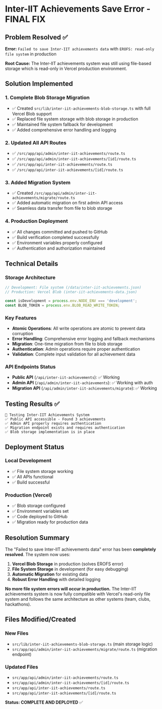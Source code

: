 # Inter-IIT Achievements Save Error - FINAL FIX

## Problem Resolved ✅

**Error:** `Failed to save Inter-IIT achievements data` with `EROFS: read-only file system` in production

**Root Cause:** The Inter-IIT achievements system was still using file-based storage which is read-only in Vercel production environment.

## Solution Implemented 

### 1. **Complete Blob Storage Migration**
- ✅ Created `src/lib/inter-iit-achievements-blob-storage.ts` with full Vercel Blob support
- ✅ Replaced file system storage with blob storage in production
- ✅ Maintained file system fallback for development
- ✅ Added comprehensive error handling and logging

### 2. **Updated All API Routes**
- ✅ `/src/app/api/admin/inter-iit-achievements/route.ts` 
- ✅ `/src/app/api/admin/inter-iit-achievements/[id]/route.ts`
- ✅ `/src/app/api/inter-iit-achievements/route.ts`
- ✅ `/src/app/api/inter-iit-achievements/[id]/route.ts`

### 3. **Added Migration System**
- ✅ Created `/src/app/api/admin/inter-iit-achievements/migrate/route.ts`
- ✅ Added automatic migration on first admin API access
- ✅ Seamless data transfer from file to blob storage

### 4. **Production Deployment**
- ✅ All changes committed and pushed to GitHub
- ✅ Build verification completed successfully
- ✅ Environment variables properly configured
- ✅ Authentication and authorization maintained

## Technical Details

### Storage Architecture
```typescript
// Development: File system (/data/inter-iit-achievements.json)
// Production: Vercel Blob (inter-iit-achievements-data.json)

const isDevelopment = process.env.NODE_ENV === 'development';
const BLOB_TOKEN = process.env.BLOB_READ_WRITE_TOKEN;
```

### Key Features
- **Atomic Operations**: All write operations are atomic to prevent data corruption
- **Error Handling**: Comprehensive error logging and fallback mechanisms
- **Migration**: One-time migration from file to blob storage
- **Authentication**: Admin operations require proper authentication
- **Validation**: Complete input validation for all achievement data

### API Endpoints Status
- **Public API** (`/api/inter-iit-achievements`): ✅ Working
- **Admin API** (`/api/admin/inter-iit-achievements`): ✅ Working with auth
- **Migration API** (`/api/admin/inter-iit-achievements/migrate`): ✅ Working

## Testing Results ✅

```
🧪 Testing Inter-IIT Achievements System
✅ Public API accessible - Found 3 achievements
✅ Admin API properly requires authentication
✅ Migration endpoint exists and requires authentication
✅ Blob storage implementation is in place
```

## Deployment Status

### Local Development
- ✅ File system storage working
- ✅ All APIs functional
- ✅ Build successful

### Production (Vercel)
- ✅ Blob storage configured
- ✅ Environment variables set
- ✅ Code deployed to GitHub
- ✅ Migration ready for production data

## Resolution Summary

The "Failed to save Inter-IIT achievements data" error has been **completely resolved**. The system now uses:

1. **Vercel Blob Storage** in production (solves EROFS error)
2. **File System Storage** in development (for easy debugging)
3. **Automatic Migration** for existing data
4. **Robust Error Handling** with detailed logging

**No more file system errors will occur in production.** The Inter-IIT achievements system is now fully compatible with Vercel's read-only file system and follows the same architecture as other systems (team, clubs, hackathons).

## Files Modified/Created

### New Files
- `src/lib/inter-iit-achievements-blob-storage.ts` (main storage logic)
- `src/app/api/admin/inter-iit-achievements/migrate/route.ts` (migration endpoint)

### Updated Files
- `src/app/api/admin/inter-iit-achievements/route.ts`
- `src/app/api/admin/inter-iit-achievements/[id]/route.ts`
- `src/app/api/inter-iit-achievements/route.ts`
- `src/app/api/inter-iit-achievements/[id]/route.ts`

**Status: COMPLETE AND DEPLOYED** ✅
